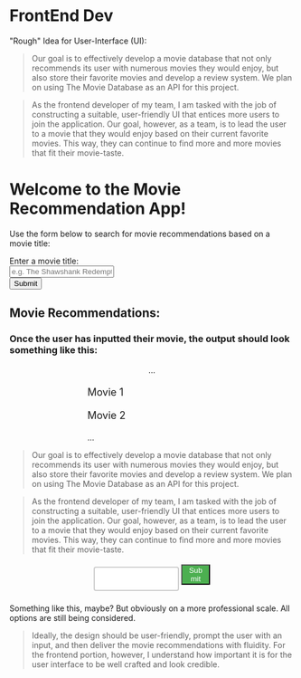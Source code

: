 # FrontEnd Dev

"Rough" Idea for User-Interface (UI):

> Our goal is to effectively develop a movie database that not only recommends its user with numerous movies they would enjoy, but also store their favorite movies and develop a review system. We plan on using The Movie Database as an API for this project.

> As the frontend developer of my team, I am tasked with the job of constructing a suitable, user-friendly UI that entices more users to join the application. Our goal, however, as a team, is to lead the user to a movie that they would enjoy based on their current favorite movies. This way, they can continue to find more and more movies that fit their movie-taste. 

<html>
<head>
  <title>Movie Recommendation App</title>
</head>
<body>
  <h1>Welcome to the Movie Recommendation App!</h1>
  <p>Use the form below to search for movie recommendations based on a movie title:</p>

  <!-- HTML for the form -->
  <form id="movie-form">
    <label for="movie-title">Enter a movie title:</label><br>
    <input type="text" id="movie-title" name="movie-title" placeholder="e.g. The Shawshank Redemption"><br>
    <button type="submit">Submit</button>
  </form> 

  <!-- HTML for the movie recommendation list -->
  <h2>Movie Recommendations:</h2>
  <ul id="movie-list">
    <!-- The movie recommendations will be added here dynamically using JavaScript -->
  </ul>

  <!-- HTML for the loading spinner -->
  <div id="loading" style="display: none;">
    <img src="loading.gif" alt="Loading...">
  </div>

  <!-- JavaScript for handling form submission and retrieving movie recommendations -->
  <script src="app.js"></script>
</body>
</html>

### Once the user has inputted their movie, the output should look something like this:

<form style="width: 50%; margin: 0 auto; text-align: center;">
...
</form>

<ul id="movie-list" style="list-style: none; width: 50%; margin: 0 auto;">
  <li style="margin: 20px 0; font-size: 18px;">Movie 1</li>
  <li style="margin: 20px 0; font-size: 18px;">Movie 2</li>
  ...
</ul>

<p></p>
<p></p>
<p></p>
<p></p>
<p></p>

> Our goal is to effectively develop a movie database that not only recommends its user with numerous movies they would enjoy, but also store their favorite movies and develop a review system. We plan on using The Movie Database as an API for this project.

> As the frontend developer of my team, I am tasked with the job of constructing a suitable, user-friendly UI that entices more users to join the application. Our goal, however, as a team, is to lead the user to a movie that they would enjoy based on their current favorite movies. This way, they can continue to find more and more movies that fit their movie-taste. 

<p></p>



<form style="width: 50%; margin: 0 auto; text-align: center;">
  <input type="text" style="width: 60%; padding: 12px 20px; margin: 8px 0; box-sizing: border-box; border: 2px solid #ccc; border-radius: 4px;">
  <button type="submit" style="width: 20%; background-color: #4CAF50; color: white;">Submit</button>
</form>

Something like this, maybe? But obviously on a more professional scale. All options are still being considered. 

> Ideally, the design should be user-friendly, prompt the user with an input, and then deliver the movie recommendations with fluidity. For the frontend portion, however, I understand how important it is for the user interface to be well crafted and look credible. 


